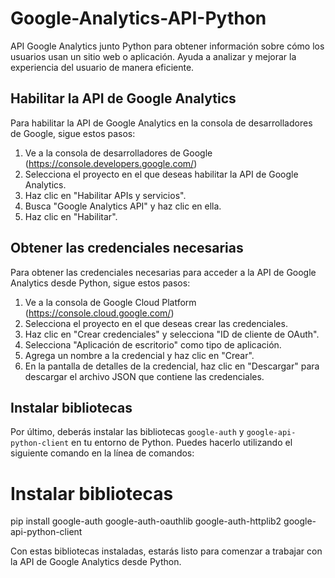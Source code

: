# Google-Analytics-API-Python
API Google Analytics junto Python para obtener información sobre cómo los usuarios usan un sitio web o aplicación. Ayuda a analizar y mejorar la experiencia del usuario de manera eficiente.


## Habilitar la API de Google Analytics

Para habilitar la API de Google Analytics en la consola de desarrolladores de Google, sigue estos pasos:

1. Ve a la consola de desarrolladores de Google (https://console.developers.google.com/)
2. Selecciona el proyecto en el que deseas habilitar la API de Google Analytics.
3. Haz clic en "Habilitar APIs y servicios".
4. Busca "Google Analytics API" y haz clic en ella.
5. Haz clic en "Habilitar".

## Obtener las credenciales necesarias

Para obtener las credenciales necesarias para acceder a la API de Google Analytics desde Python, sigue estos pasos:

1. Ve a la consola de Google Cloud Platform (https://console.cloud.google.com/)
2. Selecciona el proyecto en el que deseas crear las credenciales.
3. Haz clic en "Crear credenciales" y selecciona "ID de cliente de OAuth".
4. Selecciona "Aplicación de escritorio" como tipo de aplicación.
5. Agrega un nombre a la credencial y haz clic en "Crear".
6. En la pantalla de detalles de la credencial, haz clic en "Descargar" para descargar el archivo JSON que contiene las credenciales.

## Instalar bibliotecas

Por último, deberás instalar las bibliotecas `google-auth` y `google-api-python-client` en tu entorno de Python. Puedes hacerlo utilizando el siguiente comando en la línea de comandos:

# Instalar bibliotecas
pip install google-auth google-auth-oauthlib google-auth-httplib2 google-api-python-client

Con estas bibliotecas instaladas, estarás listo para comenzar a trabajar con la API de Google Analytics desde Python.
